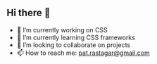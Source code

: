 ## Hi there 👋

- 🔭 I’m currently working on CSS 
- 🌱 I’m currently learning CSS frameworks
- 👯 I’m looking to collaborate on projects
- 📫 How to reach me: pat.rastagar@gmail.com


